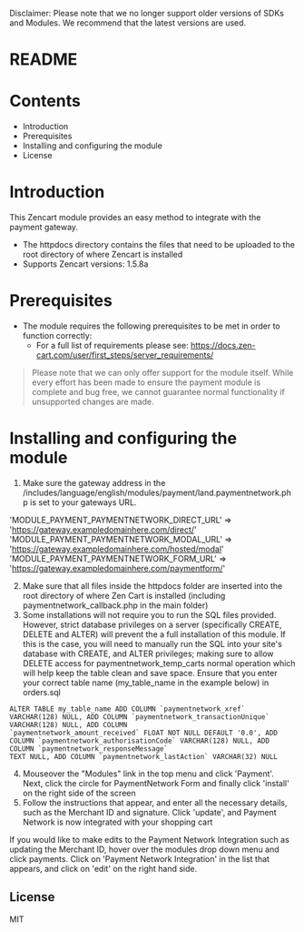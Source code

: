 Disclaimer: Please note that we no longer support older versions of SDKs and Modules. We recommend that the latest versions are used.

# README

# Contents

- Introduction
- Prerequisites
- Installing and configuring the module
- License

# Introduction

This Zencart module provides an easy method to integrate with the payment gateway.
 - The httpdocs directory contains the files that need to be uploaded to the root directory of where Zencart is installed
 - Supports Zencart versions: 1.5.8a

# Prerequisites

- The module requires the following prerequisites to be met in order to function correctly:
    - For a full list of requirements please see: https://docs.zen-cart.com/user/first_steps/server_requirements/

> Please note that we can only offer support for the module itself. While every effort has been made to ensure the payment module is complete and bug free, we cannot guarantee normal functionality if unsupported changes are made.

# Installing and configuring the module

1. Make sure the gateway address in the /includes/language/english/modules/payment/land.paymentnetwork.php is set to your gateways URL.

'MODULE_PAYMENT_PAYMENTNETWORK_DIRECT_URL' => 'https://gateway.exampledomainhere.com/direct/'
'MODULE_PAYMENT_PAYMENTNETWORK_MODAL_URL'  => 'https://gateway.exampledomainhere.com/hosted/modal'
'MODULE_PAYMENT_PAYMENTNETWORK_FORM_URL'   => 'https://gateway.exampledomainhere.com/paymentform/'

2. Make sure that all files inside the httpdocs folder are inserted into the root directory of where Zen Cart is installed (including paymentnetwork_callback.php in the main folder)
3. Some installations will not require you to run the SQL files provided. However, strict database privileges on a server (specifically CREATE, DELETE and ALTER) will prevent the a full installation of this module. If this is the case, you will need to manually run the SQL into your site's database with CREATE, and ALTER privileges; making sure to allow DELETE access for paymentnetwork_temp_carts normal operation which will help keep the table clean and save space. Ensure that you enter your correct table name (my_table_name in the example below) in orders.sql

```
ALTER TABLE my_table_name ADD COLUMN `paymentnetwork_xref` VARCHAR(128) NULL, ADD COLUMN `paymentnetwork_transactionUnique` VARCHAR(128) NULL, ADD COLUMN
`paymentnetwork_amount_received` FLOAT NOT NULL DEFAULT '0.0', ADD COLUMN `paymentnetwork_authorisationCode` VARCHAR(128) NULL, ADD COLUMN `paymentnetwork_responseMessage`
TEXT NULL, ADD COLUMN `paymentnetwork_lastAction` VARCHAR(32) NULL
```

4. Mouseover the "Modules" link in the top menu and click 'Payment'. Next, click the circle for PaymentNetwork Form and finally click 'install' on the right side of the screen
5. Follow the instructions that appear, and enter all the necessary details, such as the Merchant ID and signature. Click 'update', and Payment Network is now integrated with your shopping cart

If you would like to make edits to the Payment Network Integration such as updating the Merchant ID, hover over the modules drop down menu and click payments. Click on 'Payment Network Integration' in the list that appears, and click on 'edit' on the right hand side.

License
----
MIT
